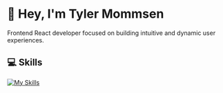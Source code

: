 # 👋 Hey, I'm Tyler Mommsen

Frontend React developer focused on building intuitive and dynamic user experiences.

## 💻 Skills
[![My Skills](https://skillicons.dev/icons?i=html,css,javascript,sass,tailwind,ts,react,nextjs)](https://skillicons.dev)
